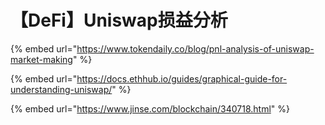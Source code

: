 # 【DeFi】Uniswap损益分析

{% embed url="https://www.tokendaily.co/blog/pnl-analysis-of-uniswap-market-making" %}

{% embed url="https://docs.ethhub.io/guides/graphical-guide-for-understanding-uniswap/" %}

{% embed url="https://www.jinse.com/blockchain/340718.html" %}


